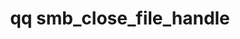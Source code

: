 ---
category: smb
command: smb_close_file_handle
keywords: qq, qq_cli, smb_close_file_handle
optional_options:
- alternate: []
  help: The location of the file handle to close as returned from smb_list_file_handles.
  name: --location
  required: true
permalink: /qq-cli-command-guide/smb/smb_close_file_handle.html
positional_options: []
sidebar: qq_cli_command_reference_sidebar
summary: This section explains how to use the <code>qq smb_close_file_handle</code>
  command.
synopsis: Force-close the specified SMB file handle
title: qq smb_close_file_handle
usage: qq smb_close_file_handle [-h] --location LOCATION

---